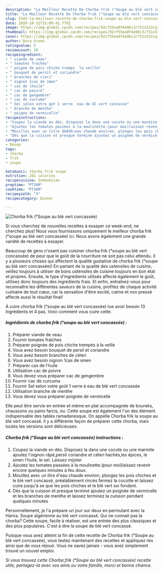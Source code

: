 ```yaml
---
description: "La Meilleur Recette De Chorba frik (°Soupe au blé vert concassée)"
title: "La Meilleur Recette De Chorba frik (°Soupe au blé vert concassée)"
slug: 5345-la-meilleur-recette-de-chorba-frik-soupe-au-ble-vert-concassee
date: 2020-10-31T15:09:42.778Z
image: https://img-global.cpcdn.com/recipes/92cf55ea0f4a96c3/751x532cq70/chorba-frik-soupe-au-ble-vert-concassee-photo-principale-de-la-recette.jpg
thumbnail: https://img-global.cpcdn.com/recipes/92cf55ea0f4a96c3/751x532cq70/chorba-frik-soupe-au-ble-vert-concassee-photo-principale-de-la-recette.jpg
cover: https://img-global.cpcdn.com/recipes/92cf55ea0f4a96c3/751x532cq70/chorba-frik-soupe-au-ble-vert-concassee-photo-principale-de-la-recette.jpg
author: Dora Green
ratingvalue: 5
reviewcount: 10
recipeingredient:
- " viande de veau"
- " tomates fraches"
- " poigne de pois chiche tremps  la veille"
- " bouquet de persil et coriandre"
- " branches de cleri"
- " oignon 1cas de smen"
- " cas de lhuile"
- " cac de poivre"
- " cac de gengembre"
- " cac de curcuma"
- " Sel selon votre got 1 verre  eau de bl vert concasse"
- " branche de menthe"
- " poigne de vermicelle"
recipeinstructions:
- "Coupez la viande en dés. Disposez la dans une cocote ou une marmite ajoutez l&#39;oignon râpé,persil coriandre et céleri hachés,les épices, le smen l&#39;huile, le sel. Laissez mijoter"
- "Ajoutez les tomates passées à la moulinette.(pour moi)laissez revenir encore quelques minutes à feu doux."
- "Mouillez avec un litre d&#39;eau chaude environ, plongez les pois chiches et le blé vert concassé, préalablement rincés fermez la cocotte et laissez cuire jusqu&#39;à se que les pois chiches et le blé vert soi fondent."
- "Dés que la cuisson et presque terminé ajoutez un poignée de vermicelle et les branches de menthe et laissez terminez la cuisson pendant quelques minutes"
categories:
- Resep
tags:
- chorba
- frik
- soupe

katakunci: chorba frik soupe 
nutrition: 261 calories
recipecuisine: Indonesian
preptime: "PT16M"
cooktime: "PT36M"
recipeyield: "3"
recipecategory: Dinner

---
```



![Chorba frik (°Soupe au blé vert concassée)](https://img-global.cpcdn.com/recipes/92cf55ea0f4a96c3/751x532cq70/chorba-frik-soupe-au-ble-vert-concassee-photo-principale-de-la-recette.jpg)

Si vous cherchez de nouvelles recettes à essayer ce week-end, ne cherchez plus! Nous vous fournissons uniquement le meilleur chorba frik (°soupe au blé vert concassée) ici. Nous avons également une grande variété de recettes à essayer.

Beaucoup de gens n'osent pas cuisiner chorba frik (°soupe au blé vert concassée) de peur que le goût de la nourriture ne soit pas celui attendu. Il y a plusieurs choses qui affectent la qualité gustative de chorba frik (°soupe au blé vert concassée)! En partant de la qualité des ustensiles de cuisine, veillez toujours à utiliser de bons ustensiles de cuisine toujours en bon état et propres. Ensuite, le type d'ingrédients utilisés affecte également le goût, utilisez donc toujours des ingrédients frais. Et enfin, entraînez-vous pour reconnaître les différentes saveurs de la cuisine, profitez de chaque activité culinaire de tout cœur, car la sensation d'être excité, calme et non pressé affecte aussi le résultat final!

<!--inarticleads1-->

À cuire chorba frik (°soupe au blé vert concassée) tue avoir besoin 13 Ingrédients et 4 pas. Voici comment vous cuire cette.

##### Ingrédients de chorba frik (°soupe au blé vert concassée) :

1. Préparer  viande de veau
1. Fournir  tomates fraîches
1. Préparer  poignée de pois chiche trempés à la veille
1. Vous avez besoin  bouquet de persil et coriandre
1. Vous avez besoin  branches de céleri
1. Vous avez besoin  oignon 1cas de smen
1. Préparer  cas de l&#39;huile
1. Utilisation  cac de poivre
1. Vous devez vous préparer  cac de gengembre
1. Fournir  cac de curcuma
1. Fournir  Sel selon votre goût 1 verre à eau de blé vert concassée
1. Utilisation  branche de menthe
1. Vous devez vous préparer  poignée de vermicelle


Elle peut être servie en entrée et même en plat accompagnée de boureks, chaussons ou pains farcis, ou. Cette soupe est également l&#39;un des élément indispensable des tables ramadanesque. On appelle Chorba frik la soupe au blé vert concassé. Il y a différente façon de préparer cette chorba, mais toutes les versions sont délicieuses. 

<!--inarticleads2-->

##### Chorba frik (°Soupe au blé vert concassée) instructions :

1. Coupez la viande en dés. Disposez la dans une cocote ou une marmite ajoutez l&#39;oignon râpé,persil coriandre et céleri hachés,les épices, le smen l&#39;huile, le sel. Laissez mijoter
1. Ajoutez les tomates passées à la moulinette.(pour moi)laissez revenir encore quelques minutes à feu doux.
1. Mouillez avec un litre d&#39;eau chaude environ, plongez les pois chiches et le blé vert concassé, préalablement rincés fermez la cocotte et laissez cuire jusqu&#39;à se que les pois chiches et le blé vert soi fondent.
1. Dés que la cuisson et presque terminé ajoutez un poignée de vermicelle et les branches de menthe et laissez terminez la cuisson pendant quelques minutes


Personnellement, je l&#39;a prépare un jour sur deux en permutant avec la Harira. Soupe algérienne au blé vert concassé. Qui ne connait pas la chorba? Cette soupe, facile à réaliser, est une entrée des plus classiques et des plus populaires. C&#39;est à dire la soupe de blé vert concassé. 

<!--inarticleads1-->

<p>
Puisque vous avez atteint la fin de cette recette de Chorba frik (°Soupe au blé vert concassée), vous testez maintenant des recettes et appliquez-les ainsi que de vous réjouir. Vous ne savez jamais - vous avez simplement trouvé un nouvel emploi.
</p>

<p>
<i>Si vous trouvez cette Chorba frik (°Soupe au blé vert concassée) recette utile, partagez-la avec vos amis ou votre famille, merci et bonne chance.</i>
</p>
